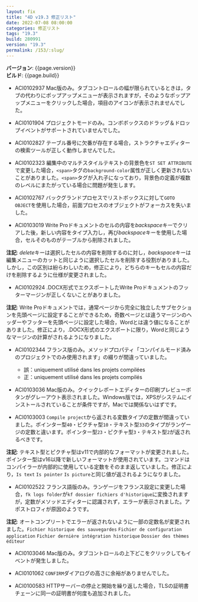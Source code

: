 ```yaml
---
layout: fix
title: "4D v19.3 修正リスト"
date: 2022-07-08 08:00:00
categories: 修正リスト
tags: "19.3"
build: 280991
version: "19.3"
permalink: /153/:slug/
---
```


**バージョン**: {{page.version}}  
**ビルド**: {{page.build}} 

* ACI0102937 Mac版のみ。タブコントロールの幅が限られているときは，タブの代わりにポップアップメニューが表示されますが，そのようなポップアップメニューをクリックした場合，項目のアイコンが表示されませんでした。

* ACI0101904 プロジェクトモードのみ。コンボボックスのドラッグ＆ドロップイベントがサポートされていませんでした。

* ACI0102827 テーブル番号に欠番が存在する場合，ストラクチャエディターの検索ツールが正しく動作しませんでした。

* ACI0102323 編集中のマルチスタイルテキストの背景色を`ST SET ATTRIBUTE`で変更した場合，`<span>`タグの`background-color`属性が正しく更新されないことがありました。`<span>`タグが入れ子になっており，背景色の定義が複数のレベルにまたがっている場合に問題が発生します。
 
* ACI0102767 バックグランドプロセスでリストボックスに対して`GOTO OBJECT`を使用した場合，前面プロセスのオブジェクトがフォーカスを失いました。

* ACI0103019 Write Proドキュメントのセルの内容を*backspace*キーでクリアした後，新しい内容をタイプ入力し，再び*backspace*キーを使用した場合，セルそのものがテーブルから削除されました。

**注記**: *delete*キーは選択したセルの内容を削除するのに対し，*backspace*キーは編集メニューのカットと同じように選択したセルを削除する役割がありました。しかし，この区別は紛らわしいため，修正により，どちらのキーもセルの内容だけを削除するように仕様が変更されました。

* ACI0102924 .DOCX形式でエクスポートしたWrite Proドキュメントのフッターマージンが正しくないことがありました。

**注記**: Write Proドキュメントでは，通常ページから完全に独立したサブセクションを先頭ページに設定することができるため，奇数ページとは違うマージンのヘッダーやフッターを先頭ページに設定した場合，Wordとは違う値になることがありました。修正により，.DOCX形式のエクスポートに限り，Wordと同じようなマージンの計算がされるようになりました。

* ACI0102344 フランス版のみ。メソッドプロパティ「コンパイルモード済みのプロジェクトでのみ使用されます」の綴りが間違っていました。

    - 誤：uniquement utilisé dans les projets compilées
    - 正：uniquement utilisé dans les projets compilés
   
* ACI0103036 Mac版のみ。クイックレポートエディターの印刷プレビューボタンがグレーアウト表示されました。Windows版では，XPSがシステムにインストールされていることが条件ですが，Macでは関係ないはずです。

* ACI0103003 `Compile project`から返される変数タイプの定数が間違っていました。ポインター型`40`・ピクチャ型`10`・テキスト型`33`のタイプがランゲージの定数と違います。ポインター型`23`・ピクチャ型`3`・テキスト型`2`が返されるべきです。

**注記**: テキスト型とピクチャ型はv11で内部的なフォーマットが変更されました。ポインター型はv16以降で新しいフォーマットが使用されています。コマンドはコンパイラーが内部的に使用している定数をそのまま返していました。修正により，`Is text` `Is pointer` `Is picture`と同じ値が返されるようになりました。

* ACI0102522 フランス語版のみ。ランゲージをフランス設定に変更した場合，`fk logs folder`が`kf dossier fichiers d'historique`に変換されますが，定数がメソッドエディターに認識されず，エラーが表示されました。アポストロフィが原因のようです。

**注記**: オートコンプリートでエラーが返されないように一部の定数名が変更されました。`Fichier historique des sauvegardes` `Fichier de configuration application` `Fichier dernière intégration historique` `Dossier des thèmes éditeur`

* ACI0103046 Mac版のみ。タブコントロールの上下どこをクリックしてもイベントが発生しました。

* ACI0101062 `CONFIRM`ダイアログの高さに余裕がありませんでした。

* ACI0100583 HTTPサーバーの停止と開始を繰り返した場合，TLSの証明書チェーンに同一の証明書が何度も追加されました。
